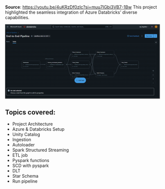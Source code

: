 **Source**: https://youtu.be/4uKRzDf0zIc?si=muu7IGbi3VB7-1Bw
This project highlighted the seamless integration of Azure Databricks’ diverse capabilities.


![workflow](pipeline.png)



## Topics covered:
- Project Architecture
- Azure & Databricks Setup
- Unity Catalog
- Ingestion
- Autoloader
- Spark Structured Streaming
- ETL job
- Pyspark functions
- SCD with pyspark
- DLT
- Star Schema
- Run pipeline
